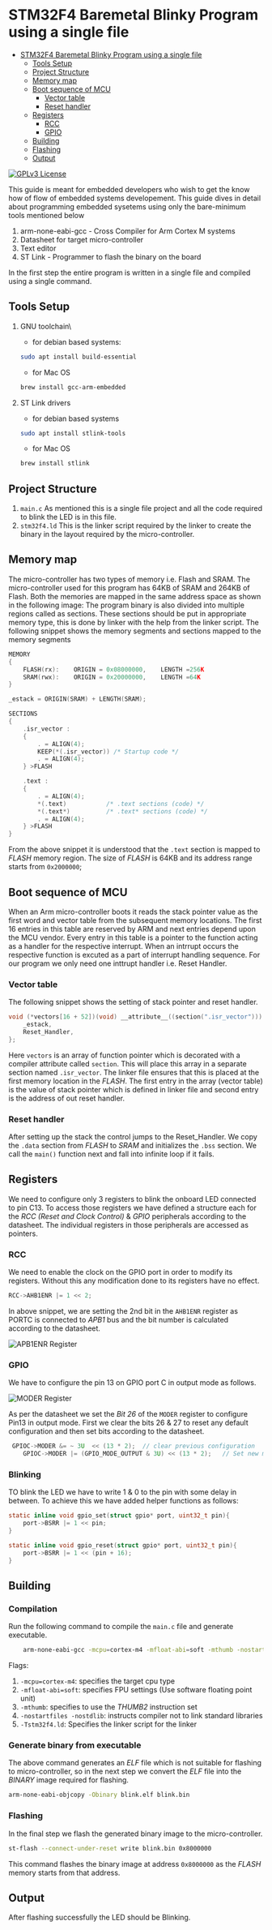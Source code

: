 # STM32F4 Baremetal Blinky Program using a single file

<!--toc:start-->
- [STM32F4 Baremetal Blinky Program using a single file](#stm32f4-baremetal-blinky-program-using-a-single-file)
  - [Tools Setup](#tools-setup)
  - [Project Structure](#project-structure)
  - [Memory map](#memory-map)
  - [Boot sequence of MCU](#boot-sequence-of-mcu)
    - [Vector table](#vector-table)
    - [Reset handler](#reset-handler)
  - [Registers](#registers)
    - [RCC](#rcc)
    - [GPIO](#gpio)
  - [Building](#building)
  - [Flashing](#flashing)
  - [Output](#output)
<!--toc:end-->

[![GPLv3 License](https://img.shields.io/badge/License-GPL%20v3-yellow.svg)](https://opensource.org/licenses/)

This guide is meant for embedded developers who wish to get the know how of flow of embedded systems developement. This guide dives in detail about programming embedded sysetems using only the bare-minimum tools mentioned below

1. arm-none-eabi-gcc -  Cross Compiler for Arm Cortex M systems
2. Datasheet for target micro-controller
3. Text editor
4. ST Link - Programmer to flash the binary on the board

In the first step the entire program is written in a single file and compiled using a single command.

## Tools Setup

1. GNU toolchain\
    - for debian based systems:

    ```bash
    sudo apt install build-essential
    ```

    - for Mac OS

    ```bash
    brew install gcc-arm-embedded
    ```

2. ST Link drivers
    - for debian based systems

    ```bash
    sudo apt install stlink-tools
    ```

    - for Mac OS

    ```bash
    brew install stlink
    ```

## Project Structure

1. `main.c`
As mentioned this is a single file project and all the code required to blink the LED is in this file.
2. `stm32f4.ld`
This is the linker script required by the linker to create the binary in the layout required by the micro-controller.

## Memory map

The micro-controller has two types of memory i.e. Flash and SRAM. The micro-controller used for this program has 64KB of SRAM and 264KB of Flash. Both the memories are mapped in the same address space as shown in the following image:
The program binary is also divided into multiple regions called as sections. These sections should be put in appropriate memory type, this is done by linker with the help from the linker script. The following snippet shows the memory segments and sections mapped to the memory segments

```c
MEMORY
{
    FLASH(rx):    ORIGIN = 0x08000000,    LENGTH =256K
    SRAM(rwx):    ORIGIN = 0x20000000,    LENGTH =64K
}

_estack = ORIGIN(SRAM) + LENGTH(SRAM);

SECTIONS
{
    .isr_vector :
    { 
        . = ALIGN(4);
        KEEP(*(.isr_vector)) /* Startup code */
        . = ALIGN(4);
    } >FLASH

    .text :
    {
        . = ALIGN(4);
        *(.text)           /* .text sections (code) */
        *(.text*)          /* .text* sections (code) */
        . = ALIGN(4);
    } >FLASH
}
```

From the above snippet it is understood that the `.text` section is mapped to *FLASH* memory region. The size of *FLASH* is 64KB and its address range starts from `0x2000000`;

## Boot sequence of MCU

When an Arm micro-controller boots it reads the stack pointer value as the first word and vector table from the subsequent memory locations. The first 16 entries in this table are reserved by ARM and next entries depend upon the MCU vendor.
Every entry in this table is a pointer to the function acting as a handler for the respective interrupt. When an intrrupt occurs the respective function is excuted as a part of interrupt handling sequence.
For our program we only need one inttrupt handler i.e. Reset Handler.

### Vector table

The following snippet shows the setting of stack pointer and reset handler.

```C
void (*vectors[16 + 52])(void) __attribute__((section(".isr_vector"))) = {
    _estack,
    Reset_Handler,
};

```

Here `vectors` is an array of function pointer which is decorated with a compiler attribute called `section`. This will place this array in a separate section named `.isr_vector`. The linker file ensures that this is placed at the first memory location in the *FLASH*.
The first entry in the array (vector table) is the value of stack pointer which is defined in linker file and second entry is the address of out reset handler.

### Reset handler

After setting up the stack the control jumps to the Reset_Handler. We copy the `.data` section from *FLASH* to *SRAM* and initializes the `.bss` section. We call the `main()` function next and fall into infinite loop if it fails.

## Registers

We need to configure only 3 registers to blink the onboard LED connected to pin C13. To access those registers we have defined a structure each for the *RCC (Reset and Clock Control)* & *GPIO* peripherals according to the datasheet. The individual registers in those peripherals are accessed as pointers.

### RCC

We need to enable the clock on the GPIO port in order to modify its registers. Without this any modification done to its registers have no effect.

```C
RCC->AHB1ENR |= 1 << 2;
```

In above snippet, we are setting the 2nd bit in the `AHB1ENR` register as PORTC is connected to *APB1* bus and the bit number is calculated according to the datasheet.

![APB1ENR Register](./docs/APB1ENR.png)

### GPIO

We have to configure the pin 13 on GPIO port C in output mode as follows.

![MODER Register](./docs/MODER.png)

As per the datasheet we set the *Bit 26* of the `MODER` register to configure Pin13 in output mode. First we clear the bits 26 & 27 to reset any default configuration and then set bits according to the datasheet.

```C
 GPIOC->MODER &= ~ 3U  << (13 * 2);  // clear previous configuration
    GPIOC->MODER |= (GPIO_MODE_OUTPUT & 3U) << (13 * 2);   // Set new mode
```

### Blinking
TO blink the LED we have to write 1 & 0 to the pin with some delay in between. To achieve this we have added helper functions as follows:

```C
static inline void gpio_set(struct gpio* port, uint32_t pin){
    port->BSRR |= 1 << pin;
}

static inline void gpio_reset(struct gpio* port, uint32_t pin){
    port->BSRR |= 1 << (pin + 16);
}
```

## Building

### Compilation

Run the following command to compile the `main.c` file and generate executable.

```bash
    arm-none-eabi-gcc -mcpu=cortex-m4 -mfloat-abi=soft -mthumb -nostartfiles -nostdlib -o blink.elf main.c -Tstm32f4.ld
```

Flags:

1. `-mcpu=cortex-m4`: specifies the target cpu type
2. `-mfloat-abi=soft`: specifies FPU settings (Use software floating point unit)
3. `-mthumb`: specifies to use the *THUMB2* instruction set
4. `-nostartfiles -nostdlib`: instructs compiler not to link standard libraries
5. `-Tstm32f4.ld`: Specifies the linker script for the linker

### Generate binary from executable

The above command generates an *ELF* file which is not suitable for flashing to micro-controller, so in the next step we convert the *ELF* file into the *BINARY* image required for flashing.

```bash
arm-none-eabi-objcopy -Obinary blink.elf blink.bin
```

### Flashing

In the final step we flash the generated binary image to the micro-controller.

```bash
st-flash --connect-under-reset write blink.bin 0x8000000
```

This command flashes the binary image at address `0x8000000` as the *FLASH* memory starts from that address.

## Output

After flashing successfully the LED should be Blinking.
